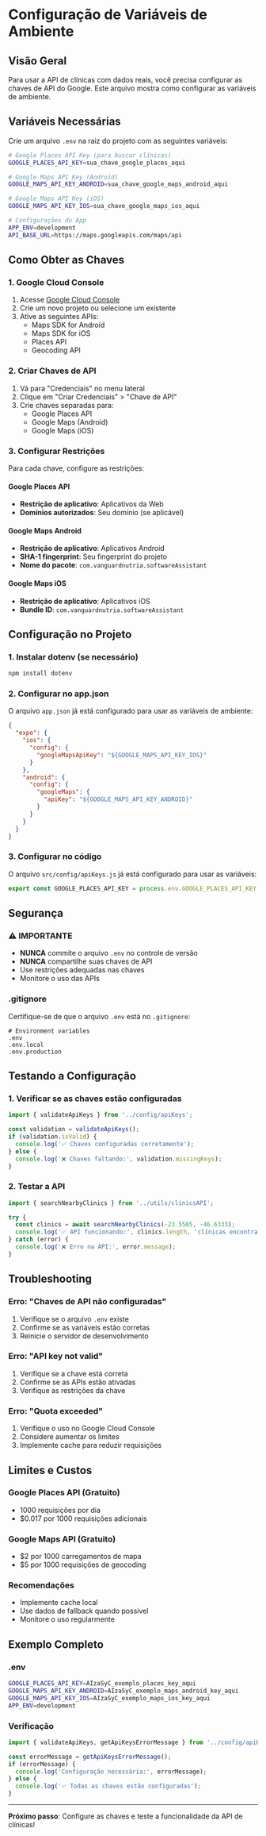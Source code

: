 # Configuração de Variáveis de Ambiente

## Visão Geral

Para usar a API de clínicas com dados reais, você precisa configurar as chaves de API do Google. Este arquivo mostra como configurar as variáveis de ambiente.

## Variáveis Necessárias

Crie um arquivo `.env` na raiz do projeto com as seguintes variáveis:

```bash
# Google Places API Key (para buscar clínicas)
GOOGLE_PLACES_API_KEY=sua_chave_google_places_aqui

# Google Maps API Key (Android)
GOOGLE_MAPS_API_KEY_ANDROID=sua_chave_google_maps_android_aqui

# Google Maps API Key (iOS)
GOOGLE_MAPS_API_KEY_IOS=sua_chave_google_maps_ios_aqui

# Configurações do App
APP_ENV=development
API_BASE_URL=https://maps.googleapis.com/maps/api
```

## Como Obter as Chaves

### 1. Google Cloud Console
1. Acesse [Google Cloud Console](https://console.cloud.google.com/)
2. Crie um novo projeto ou selecione um existente
3. Ative as seguintes APIs:
   - Maps SDK for Android
   - Maps SDK for iOS
   - Places API
   - Geocoding API

### 2. Criar Chaves de API
1. Vá para "Credenciais" no menu lateral
2. Clique em "Criar Credenciais" > "Chave de API"
3. Crie chaves separadas para:
   - Google Places API
   - Google Maps (Android)
   - Google Maps (iOS)

### 3. Configurar Restrições
Para cada chave, configure as restrições:

#### Google Places API
- **Restrição de aplicativo**: Aplicativos da Web
- **Domínios autorizados**: Seu domínio (se aplicável)

#### Google Maps Android
- **Restrição de aplicativo**: Aplicativos Android
- **SHA-1 fingerprint**: Seu fingerprint do projeto
- **Nome do pacote**: `com.vanguardnutria.softwareAssistant`

#### Google Maps iOS
- **Restrição de aplicativo**: Aplicativos iOS
- **Bundle ID**: `com.vanguardnutria.softwareAssistant`

## Configuração no Projeto

### 1. Instalar dotenv (se necessário)
```bash
npm install dotenv
```

### 2. Configurar no app.json
O arquivo `app.json` já está configurado para usar as variáveis de ambiente:

```json
{
  "expo": {
    "ios": {
      "config": {
        "googleMapsApiKey": "${GOOGLE_MAPS_API_KEY_IOS}"
      }
    },
    "android": {
      "config": {
        "googleMaps": {
          "apiKey": "${GOOGLE_MAPS_API_KEY_ANDROID}"
        }
      }
    }
  }
}
```

### 3. Configurar no código
O arquivo `src/config/apiKeys.js` já está configurado para usar as variáveis:

```javascript
export const GOOGLE_PLACES_API_KEY = process.env.GOOGLE_PLACES_API_KEY || 'SUA_CHAVE_API_GOOGLE_PLACES_AQUI';
```

## Segurança

### ⚠️ IMPORTANTE
- **NUNCA** commite o arquivo `.env` no controle de versão
- **NUNCA** compartilhe suas chaves de API
- Use restrições adequadas nas chaves
- Monitore o uso das APIs

### .gitignore
Certifique-se de que o arquivo `.env` está no `.gitignore`:

```gitignore
# Environment variables
.env
.env.local
.env.production
```

## Testando a Configuração

### 1. Verificar se as chaves estão configuradas
```javascript
import { validateApiKeys } from '../config/apiKeys';

const validation = validateApiKeys();
if (validation.isValid) {
  console.log('✅ Chaves configuradas corretamente');
} else {
  console.log('❌ Chaves faltando:', validation.missingKeys);
}
```

### 2. Testar a API
```javascript
import { searchNearbyClinics } from '../utils/clinicsAPI';

try {
  const clinics = await searchNearbyClinics(-23.5505, -46.6333);
  console.log('✅ API funcionando:', clinics.length, 'clínicas encontradas');
} catch (error) {
  console.log('❌ Erro na API:', error.message);
}
```

## Troubleshooting

### Erro: "Chaves de API não configuradas"
1. Verifique se o arquivo `.env` existe
2. Confirme se as variáveis estão corretas
3. Reinicie o servidor de desenvolvimento

### Erro: "API key not valid"
1. Verifique se a chave está correta
2. Confirme se as APIs estão ativadas
3. Verifique as restrições da chave

### Erro: "Quota exceeded"
1. Verifique o uso no Google Cloud Console
2. Considere aumentar os limites
3. Implemente cache para reduzir requisições

## Limites e Custos

### Google Places API (Gratuito)
- 1000 requisições por dia
- $0.017 por 1000 requisições adicionais

### Google Maps API (Gratuito)
- $2 por 1000 carregamentos de mapa
- $5 por 1000 requisições de geocoding

### Recomendações
- Implemente cache local
- Use dados de fallback quando possível
- Monitore o uso regularmente

## Exemplo Completo

### .env
```bash
GOOGLE_PLACES_API_KEY=AIzaSyC_exemplo_places_key_aqui
GOOGLE_MAPS_API_KEY_ANDROID=AIzaSyC_exemplo_maps_android_key_aqui
GOOGLE_MAPS_API_KEY_IOS=AIzaSyC_exemplo_maps_ios_key_aqui
APP_ENV=development
```

### Verificação
```javascript
import { validateApiKeys, getApiKeysErrorMessage } from '../config/apiKeys';

const errorMessage = getApiKeysErrorMessage();
if (errorMessage) {
  console.log('Configuração necessária:', errorMessage);
} else {
  console.log('✅ Todas as chaves estão configuradas');
}
```

---

**Próximo passo**: Configure as chaves e teste a funcionalidade da API de clínicas! 